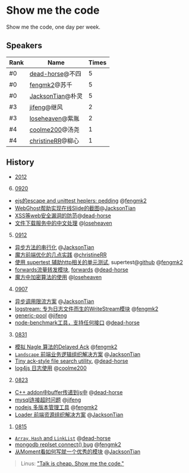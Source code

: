 Show me the code
================

Show me the code, one day per week.

## Speakers

|Rank|Name|Times|
|----|----|----|
|#0|[dead-horse]@不四|5|
|#0|[fengmk2]@苏千|5|
|#0|[JacksonTian]@朴灵|5|
|#3|[jifeng]@继风|2|
|#3|[loseheaven]@紫胤|2|
|#4|[coolme200]@汤尧|1|
|#4|[christineRR]@柳心|1|

## History

* [2012](https://github.com/TBEDP/show-me-the-code/tree/master/2012)
 6. [0920](https://github.com/TBEDP/show-me-the-code/tree/master/2012/0920)
  * [ejs的escape and unittest heplers: pedding](https://github.com/TBEDP/show-me-the-code/blob/master/2012/0920/suqian.md) @[fengmk2] 
  * [WebGhost帮助实现在线Slide的截图](https://github.com/TBEDP/ghost/tree/master/example)@[JacksonTian]
  * [XSS等web安全漏洞的防范](http://deadhorse.me/nodejs/2012/09/20/xss_in_cnode.html)@[dead-horse]
  * [文件下载服务中的中文处理](https://github.com/TBEDP/show-me-the-code/blob/master/2012/0920/ziyin.md) @[loseheaven]
 5. [0912](https://github.com/TBEDP/show-me-the-code/tree/master/2012/0912)
  * [异步方法的串行化](https://github.com/TBEDP/ghost) @[JacksonTian] 
  * [魔方前端优化的几点实践](https://github.com/TBEDP/show-me-the-code/blob/master/2012/0912/liuxin.md) @[christineRR] 
  * [使用 supertest 辅助http相关的单元测试](https://github.com/TBEDP/show-me-the-code/blob/master/2012/0912/suqian.md), supertest@[github](https://github.com/visionmedia/supertest) @[fengmk2]
  * [forwards流量转发模块](https://github.com/TBEDP/show-me-the-code/blob/master/2012/0912/busi.md), [forwards](https://github.com/dead-horse/forwards) @[dead-horse]   
  * [魔方中加密算法的使用](https://github.com/TBEDP/show-me-the-code/blob/master/2012/0912/ziyin.md) @[loseheaven] 
 4. [0907](https://github.com/TBEDP/show-me-the-code/tree/master/2012/0907)
  * [异步调用限流方案](https://github.com/JacksonTian/bagpipe) @[JacksonTian]
  * [logstream: 专为日志文件而生的WriteStream模块](https://github.com/fengmk2/logstream) @[fengmk2]
  * [generic-pool](https://github.com/TBEDP/show-me-the-code/blob/master/2012/0907/jifeng.md) @[jifeng]
  * [node-benchmark工具，支持任何接口](https://github.com/dead-horse/node-benchmark) @[dead-horse]
 3. [0831](https://github.com/TBEDP/show-me-the-code/tree/master/2012/0831)
  * [模拟 Nagle 算法的Delayed Ack](https://github.com/TBEDP/show-me-the-code/tree/master/2012/0831/suqian.md) @[fengmk2]
  * [`Landscape` 前端业务逻辑组织解决方案](https://github.com/JacksonTian/landscape) @[JacksonTian]
  * [Tiny ack-style file search utility.](https://github.com/TBEDP/show-me-the-code/tree/master/2012/0831/busi.md) @[dead-horse]
  * [log4js 日志使用](https://github.com/TBEDP/show-me-the-code/tree/master/2012/0831/tangyao.md) @[coolme200]
 2. [0823](https://github.com/TBEDP/show-me-the-code/tree/master/2012/0823)
  * [C++ addon中buffer传递到js中](https://github.com/TBEDP/show-me-the-code/tree/master/2012/0823/busi.md) @[dead-horse]
  * [mysql连接超时问题](https://github.com/TBEDP/show-me-the-code/tree/master/2012/0823/jifeng.md) @[jifeng]
  * [nodejs 多版本管理工具](https://github.com/TBEDP/show-me-the-code/tree/master/2012/0823/suqian.md) @[fengmk2]
  * [Loader 前端资源组织解决方案](https://github.com/TBEDP/loader) @[JacksonTian]
 1. [0815](https://github.com/TBEDP/show-me-the-code/tree/master/2012/0815)
  * [`Array`, `Hash` and `LinkList`](https://github.com/TBEDP/show-me-the-code/tree/master/2012/0815/busi.md) @[dead-horse]
  * [mongodb replset connect() bug](https://github.com/TBEDP/show-me-the-code/tree/master/2012/0815/suqian.md) @[fengmk2]
  * [从Moment看如何写就一个优秀的模块](http://www.infoq.com/cn/articles/how-to-create-great-js-module) @[JacksonTian]

> Linus: ["Talk is cheap. Show me the code."](https://lkml.org/lkml/2000/8/25/132)

  [JacksonTian]: https://github.com/JacksonTian
  [fengmk2]: https://github.com/fengmk2
  [dead-horse]: https://github.com/dead-horse
  [jifeng]: https://github.com/jifeng
  [coolme200]: https://github.com/coolme200
  [christineRR]: https://github.com/christineRR
  [loseheaven]: https://github.com/loseheaven

